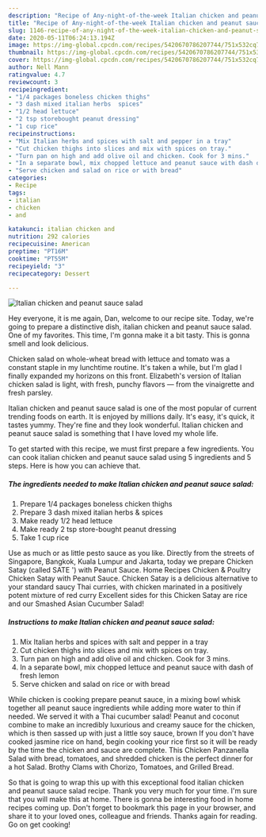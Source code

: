 ```yaml
---
description: "Recipe of Any-night-of-the-week Italian chicken and peanut sauce salad"
title: "Recipe of Any-night-of-the-week Italian chicken and peanut sauce salad"
slug: 1146-recipe-of-any-night-of-the-week-italian-chicken-and-peanut-sauce-salad
date: 2020-05-11T06:24:13.194Z
image: https://img-global.cpcdn.com/recipes/5420670786207744/751x532cq70/italian-chicken-and-peanut-sauce-salad-recipe-main-photo.jpg
thumbnail: https://img-global.cpcdn.com/recipes/5420670786207744/751x532cq70/italian-chicken-and-peanut-sauce-salad-recipe-main-photo.jpg
cover: https://img-global.cpcdn.com/recipes/5420670786207744/751x532cq70/italian-chicken-and-peanut-sauce-salad-recipe-main-photo.jpg
author: Nell Mann
ratingvalue: 4.7
reviewcount: 3
recipeingredient:
- "1/4 packages boneless chicken thighs"
- "3 dash mixed italian herbs  spices"
- "1/2 head lettuce"
- "2 tsp storebought peanut dressing"
- "1 cup rice"
recipeinstructions:
- "Mix Italian herbs and spices with salt and pepper in a tray"
- "Cut chicken thighs into slices and mix with spices on tray."
- "Turn pan on high and add olive oil and chicken. Cook for 3 mins."
- "In a separate bowl, mix chopped lettuce and peanut sauce with dash of fresh lemon"
- "Serve chicken and salad on rice or with bread"
categories:
- Recipe
tags:
- italian
- chicken
- and

katakunci: italian chicken and 
nutrition: 292 calories
recipecuisine: American
preptime: "PT16M"
cooktime: "PT55M"
recipeyield: "3"
recipecategory: Dessert

---
```



![Italian chicken and peanut sauce salad](https://img-global.cpcdn.com/recipes/5420670786207744/751x532cq70/italian-chicken-and-peanut-sauce-salad-recipe-main-photo.jpg)

Hey everyone, it is me again, Dan, welcome to our recipe site. Today, we're going to prepare a distinctive dish, italian chicken and peanut sauce salad. One of my favorites. This time, I'm gonna make it a bit tasty. This is gonna smell and look delicious.

Chicken salad on whole-wheat bread with lettuce and tomato was a constant staple in my lunchtime routine. It&#39;s taken a while, but I&#39;m glad I finally expanded my horizons on this front. Elizabeth&#39;s version of Italian chicken salad is light, with fresh, punchy flavors — from the vinaigrette and fresh parsley.

Italian chicken and peanut sauce salad is one of the most popular of current trending foods on earth. It is enjoyed by millions daily. It's easy, it's quick, it tastes yummy. They're fine and they look wonderful. Italian chicken and peanut sauce salad is something that I have loved my whole life.


To get started with this recipe, we must first prepare a few ingredients. You can cook italian chicken and peanut sauce salad using 5 ingredients and 5 steps. Here is how you can achieve that.

<!--inarticleads1-->

##### The ingredients needed to make Italian chicken and peanut sauce salad:

1. Prepare 1/4 packages boneless chicken thighs
1. Prepare 3 dash mixed italian herbs &amp; spices
1. Make ready 1/2 head lettuce
1. Make ready 2 tsp store-bought peanut dressing
1. Take 1 cup rice


Use as much or as little pesto sauce as you like. Directly from the streets of Singapore, Bangkok, Kuala Lumpur and Jakarta, today we prepare Chicken Satay (called SATE &#39;) with Peanut Sauce. Home Recipes Chicken &amp; Poultry Chicken Satay with Peanut Sauce. Chicken Satay is a delicious alternative to your standard saucy Thai curries, with chicken marinated in a positively potent mixture of red curry Excellent sides for this Chicken Satay are rice and our Smashed Asian Cucumber Salad! 

<!--inarticleads2-->

##### Instructions to make Italian chicken and peanut sauce salad:

1. Mix Italian herbs and spices with salt and pepper in a tray
1. Cut chicken thighs into slices and mix with spices on tray.
1. Turn pan on high and add olive oil and chicken. Cook for 3 mins.
1. In a separate bowl, mix chopped lettuce and peanut sauce with dash of fresh lemon
1. Serve chicken and salad on rice or with bread


While chicken is cooking prepare peanut sauce, in a mixing bowl whisk together all peanut sauce ingredients while adding more water to thin if needed. We served it with a Thai cucumber salad! Peanut and coconut combine to make an incredibly luxurious and creamy sauce for the chicken, which is then sassed up with just a little soy sauce, brown If you don&#39;t have cooked jasmine rice on hand, begin cooking your rice first so it will be ready by the time the chicken and sauce are complete. This Chicken Panzanella Salad with bread, tomatoes, and shredded chicken is the perfect dinner for a hot Salad. Brothy Clams with Chorizo, Tomatoes, and Grilled Bread. 

So that is going to wrap this up with this exceptional food italian chicken and peanut sauce salad recipe. Thank you very much for your time. I'm sure that you will make this at home. There is gonna be interesting food in home recipes coming up. Don't forget to bookmark this page in your browser, and share it to your loved ones, colleague and friends. Thanks again for reading. Go on get cooking!
